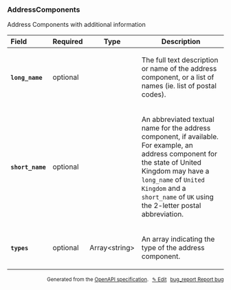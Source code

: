 <!--- This is a generated file, do not edit! -->
<!--- [START woosmap_http_schema_addresscomponents] -->
<h3 class="schema-object" id="AddressComponents">AddressComponents</h3>

Address Components with additional information

| Field                                                                                                          | Required | Type                | Description                                                                                                                                                                                                                                                                                                                                            |
| :------------------------------------------------------------------------------------------------------------- | -------- | ------------------- | ------------------------------------------------------------------------------------------------------------------------------------------------------------------------------------------------------------------------------------------------------------------------------------------------------------------------------------------------------ |
| <h4 id="AddressComponents-long_name" class="add-link schema-object-property-key"><code>long_name</code></h4>   | optional |                     | <div class="nonref-property-description"><p>The full text description or name of the address component, or a list of names (ie. list of postal codes).</p></div>                                                                                                                                                                                       |
| <h4 id="AddressComponents-short_name" class="add-link schema-object-property-key"><code>short_name</code></h4> | optional |                     | <div class="nonref-property-description"><p>An abbreviated textual name for the address component, if available. For example, an address component for the state of United Kingdom may have a <code>long_name</code> of <code>United Kingdom</code> and a <code>short_name</code> of <code>UK</code> using the 2-letter postal abbreviation.</p></div> |
| <h4 id="AddressComponents-types" class="add-link schema-object-property-key"><code>types</code></h4>           | optional | Array&lt;string&gt; | <div class="nonref-property-description"><p>An array indicating the type of the address component.</p></div>                                                                                                                                                                                                                                           |

<p style="text-align: right; font-size: smaller;">Generated from the <a data-label="openapi-github" href="https://github.com/woosmap/openapi-specification" title="Woosmap OpenAPI Specification" class="external">OpenAPI specification</a>.
<a data-label="openapi-github-woosmap-http-schema-addresscomponents" data-action="edit" style="margin-left: 5px;" href="https://github.com/woosmap/openapi-specification/blob/main/specification/schemas/AddressComponents.yml" title="Edit on GitHub">✎ Edit</a>
<a data-label="openapi-github-woosmap-http-schema-addresscomponents" data-action="bug" style="margin-left: 5px;" href="https://github.com/woosmap/openapi-specification/issues/new?assignees=&labels=type%3A+bug%2C+triage+me&template=bug_report.md&title=[schemas] Bug - AddressComponents" title="File bug for schemas on GitHub"><span class="material-icons">bug_report</span> Report bug</a>
</p>

<!--- [END woosmap_http_schema_addresscomponents] -->

